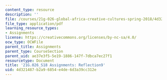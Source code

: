 ```yaml
---
content_type: resource
description: ''
file: /courses/21g-026-global-africa-creative-cultures-spring-2018/4d321487b2a96854e4de6d3a39cc312e_MIT21G_026S18_Reflection_9.pdf
file_type: application/pdf
learning_resource_types:
- Assignments
license: https://creativecommons.org/licenses/by-nc-sa/4.0/
ocw_type: OCWFile
parent_title: Assignments
parent_type: CourseSection
parent_uid: ae37e3f5-5e19-1886-147f-7dbca7ec27f1
resourcetype: Document
title: '21G.026_S18 Assignments: Reflection9'
uid: 4d321487-b2a9-6854-e4de-6d3a39cc312e
---
```

